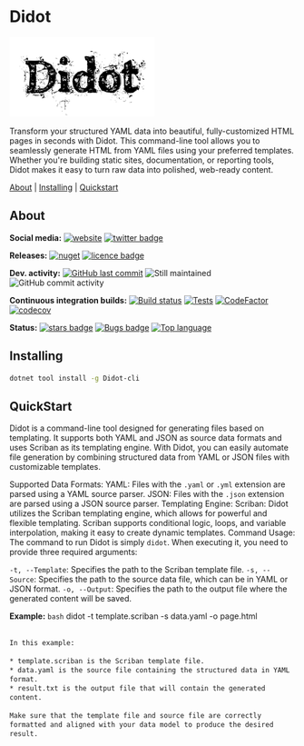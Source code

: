 # Didot

![Logo](https://raw.githubusercontent.com/Seddryck/Didot/main/assets/didot-logo-256.png)

Transform your structured YAML data into beautiful, fully-customized HTML pages in seconds with Didot. This command-line tool allows you to seamlessly generate HTML from YAML files using your preferred templates. Whether you're building static sites, documentation, or reporting tools, Didot makes it easy to turn raw data into polished, web-ready content.

[About][] | [Installing][] | [Quickstart][]

[About]: #about (About)
[Installing]: #installing (Installing)
[Quickstart]: #quickstart (Quickstart)

## About

**Social media:** [![website](https://img.shields.io/badge/website-seddryck.github.io/Didot-fe762d.svg)](https://seddryck.github.io/Didot)
[![twitter badge](https://img.shields.io/badge/twitter%20Didot-@Seddryck-blue.svg?style=flat&logo=twitter)](https://twitter.com/Seddryck)

**Releases:** [![nuget](https://img.shields.io/nuget/v/Didot-cli.svg)](https://www.nuget.org/packages/Didot-cli/) <!-- [![GitHub Release Date](https://img.shields.io/github/release-date/seddryck/Didot.svg)](https://github.com/Seddryck/Didot/releases/latest) --> [![licence badge](https://img.shields.io/badge/License-Apache%202.0-yellow.svg)](https://github.com/Seddryck/Didot/blob/master/LICENSE)

**Dev. activity:** [![GitHub last commit](https://img.shields.io/github/last-commit/Seddryck/Didot.svg)](https://github.com/Seddryck/Didot/commits)
![Still maintained](https://img.shields.io/maintenance/yes/2024.svg)
![GitHub commit activity](https://img.shields.io/github/commit-activity/y/Seddryck/Didot)

**Continuous integration builds:** [![Build status](https://ci.appveyor.com/api/projects/status/na3dklqjsuv1lbfv?svg=true)](https://ci.appveyor.com/project/Seddryck/Didot/)
[![Tests](https://img.shields.io/appveyor/tests/seddryck/Didot.svg)](https://ci.appveyor.com/project/Seddryck/Didot/build/tests)
[![CodeFactor](https://www.codefactor.io/repository/github/seddryck/Didot/badge)](https://www.codefactor.io/repository/github/seddryck/Didot)
[![codecov](https://codecov.io/github/Seddryck/Didot/branch/main/graph/badge.svg?token=YRA8IRIJYV)](https://codecov.io/github/Seddryck/Didot)
<!-- [![FOSSA Status](https://app.fossa.com/api/projects/git%2Bgithub.com%2FSeddryck%2FDidot.svg?type=shield)](https://app.fossa.com/projects/git%2Bgithub.com%2FSeddryck%2FDidot?ref=badge_shield) -->

**Status:** [![stars badge](https://img.shields.io/github/stars/Seddryck/Didot.svg)](https://github.com/Seddryck/Didot/stargazers)
[![Bugs badge](https://img.shields.io/github/issues/Seddryck/Didot/bug.svg?color=red&label=Bugs)](https://github.com/Seddryck/Didot/issues?utf8=%E2%9C%93&q=is:issue+is:open+label:bug+)
[![Top language](https://img.shields.io/github/languages/top/seddryck/Didot.svg)](https://github.com/Seddryck/Didot/search?l=C%23)

## Installing

```bash
dotnet tool install -g Didot-cli
```

## QuickStart

Didot is a command-line tool designed for generating files based on templating. It supports both YAML and JSON as source data formats and uses Scriban as its templating engine. With Didot, you can easily automate file generation by combining structured data from YAML or JSON files with customizable templates.

Supported Data Formats:
YAML: Files with the `.yaml` or `.yml` extension are parsed using a YAML source parser.
JSON: Files with the `.json` extension are parsed using a JSON source parser.
Templating Engine:
Scriban: Didot utilizes the Scriban templating engine, which allows for powerful and flexible templating. Scriban supports conditional logic, loops, and variable interpolation, making it easy to create dynamic templates.
Command Usage:
The command to run Didot is simply `didot`. When executing it, you need to provide three required arguments:

`-t, --Template`: Specifies the path to the Scriban template file.
`-s, --Source`: Specifies the path to the source data file, which can be in YAML or JSON format.
`-o, --Output`: Specifies the path to the output file where the generated content will be saved.


**Example:**
```bash```
didot -t template.scriban -s data.yaml -o page.html
```

In this example:

* template.scriban is the Scriban template file.
* data.yaml is the source file containing the structured data in YAML format.
* result.txt is the output file that will contain the generated content.

Make sure that the template file and source file are correctly formatted and aligned with your data model to produce the desired result.
